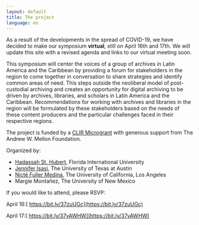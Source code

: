 ```yaml
---
layout: default
title: The project 
language: en
---
```


As a result of the developments in the spread of COVID-19, we have decided to make our symposium **virtual**, still on April 16th and 17th. We will update this site with a revised agenda and links to our virtual meeting soon. 

This symposium will center the voices of a group of archives in Latin America and the Caribbean by providing a forum for stakeholders in the region to come together in conversation to share strategies and identify common areas of need. This steps outside the neoliberal model of post-custodial archiving and creates an opportunity for digital archiving to be driven by archives, libraries, and scholars in Latin America and the Caribbean. Recommendations for working with archives and libraries in the region will be formulated by these stakeholders based on the needs of these content producers and the particular challenges faced in their respective regions.

The project is funded by a [CLIR Microgrant](https://www.clir.org/fellowships/postdoc/projsandpubs/) with generous support from The Andrew W. Mellon Foundation. 

Organized by: 

- [Hadassah St. Hubert](https://www.linkedin.com/in/hadassah-st-hubert-ph-d-03b2362a/), Florida International University
- [Jennifer Isasi](https://dr.jenniferisasi.com), The University of Texas at Austin 
- [Nicté Fuller Medina](https://nfullerm.wixsite.com/website), The University of California, Los Angeles
- Margie Montañez, The University of New Mexico

If you would like to attend, please RSVP: 

April 16:[ https://bit.ly/37zuUGc](https://bit.ly/37zuUGc)

April 17:[ https://bit.ly/37vAWHW](https://bit.ly/37vAWHW)